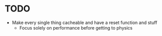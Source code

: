 # TODO

- Make every single thing cacheable and have a reset function and stuff
    - Focus solely on performance before getting to physics
